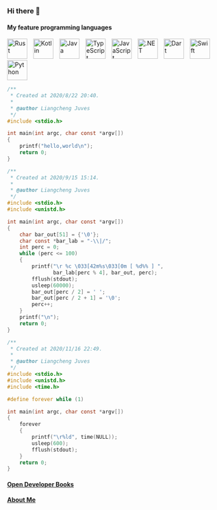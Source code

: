 ### Hi there 👋

<!-- # Happy, free, creative. -->

#### My feature programming languages
<img src="https://web-frontend.xyz/assets/svg/_Rust.svg" width="auto" height="47" alt="Rust"/>&emsp;<img src="https://web-frontend.xyz/assets/svg/Kotlin.svg" width="auto" height="47" alt="Kotlin"/>&emsp;<img src="https://web-frontend.xyz/assets/svg/Java.svg" width="auto" height="47" alt="Java"/>&emsp;<img src="https://web-frontend.xyz/assets/svg/TypeScript.svg" width="auto" height="47" alt="TypeScript"/>&emsp;<img src="https://web-frontend.xyz/assets/svg/JavaScript.svg" width="auto" height="47" alt="JavaScript"/>&emsp;<img src="https://web-frontend.xyz/assets/svg/dotNET.svg" width="auto" height="47" alt=".NET"/>&emsp;<img src="https://web-frontend.xyz/assets/svg/Dart.svg" width="auto" height="47" alt="Dart"/>&emsp;<img src="https://web-frontend.xyz/assets/svg/Swift.svg" width="auto" height="47" alt="Swift"/>&emsp;<img src="https://web-frontend.xyz/assets/svg/Python.svg" width="auto" height="47" alt="Python"/>

``` c
/**
 * Created at 2020/8/22 20:40.
 * 
 * @author Liangcheng Juves
 */
#include <stdio.h>

int main(int argc, char const *argv[])
{
    printf("hello,world\n");
    return 0;
}
```

``` c
/**
 * Created at 2020/9/15 15:14.
 *
 * @author Liangcheng Juves
 */
#include <stdio.h>
#include <unistd.h>

int main(int argc, char const *argv[])
{
	char bar_out[51] = {'\0'};
	char const *bar_lab = "-\\|/";
	int perc = 0;
	while (perc <= 100)
	{
		printf("\r %c \033[42m%s\033[0m [ %d%% ] ",
			   bar_lab[perc % 4], bar_out, perc);
		fflush(stdout);
		usleep(60000);
		bar_out[perc / 2] = ' ';
		bar_out[perc / 2 + 1] = '\0';
		perc++;
	}
	printf("\n");
	return 0;
}
```

``` c
/**
 * Created at 2020/11/16 22:49.
 * 
 * @author Liangcheng Juves
 */
#include <stdio.h>
#include <unistd.h>
#include <time.h>

#define forever while (1)

int main(int argc, char const *argv[])
{
    forever
    {
        printf("\r%ld", time(NULL));
        usleep(600);
        fflush(stdout);
    }
    return 0;
}
```

#### [Open Developer Books](https://odb.liangchengj.com)
#### [About Me](https://web-fronted.xyz/assets/pdf/cv.pdf)

<!--
**LiangchengJ/liangchengj** is a ✨ _special_ ✨ repository because its `README.md` (this file) appears on your GitHub profile.

Here are some ideas to get you started:

- 🔭 I’m currently working on ...
- 🌱 I’m currently learning ...
- 👯 I’m looking to collaborate on ...
- 🤔 I’m looking for help with ...
- 💬 Ask me about ...
- 📫 How to reach me: ...
- 😄 Pronouns: ...
- ⚡ Fun fact: ...
-->
